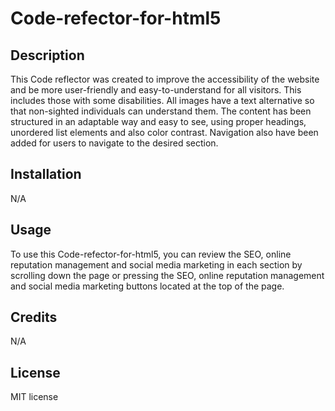 # Code-refector-for-html5

## Description

This Code reflector was created to improve the accessibility of the website and be more user-friendly and easy-to-understand for all visitors. This includes those with some disabilities. 
All images have a text alternative so that non-sighted individuals can understand them.
The content has been structured in an adaptable way and easy to see, using proper headings, unordered list elements and also color contrast.
Navigation also have been added for users to navigate to the desired section.

## Installation

N/A

## Usage

To use this Code-refector-for-html5, you can review the SEO, online reputation management and social media marketing in each section by scrolling down the page or pressing the SEO, online reputation management and social media marketing buttons located at the top of the page.

## Credits

N/A

## License

MIT license
